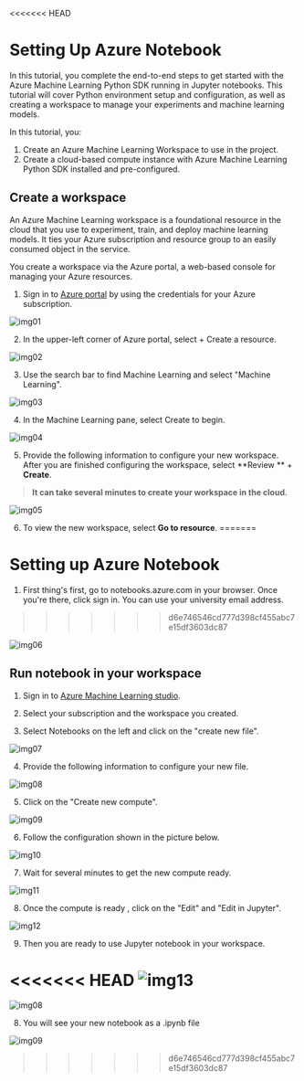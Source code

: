 <<<<<<< HEAD
# Setting Up Azure Notebook

In this tutorial, you complete the end-to-end steps to get started with the Azure Machine Learning Python SDK running in Jupyter notebooks. This tutorial will cover Python environment setup and configuration, as well as creating a workspace to manage your experiments and machine learning models.

In this tutorial, you:
1. Create an Azure Machine Learning Workspace to use in the project.
2. Create a cloud-based compute instance with Azure Machine Learning Python SDK installed and pre-configured.

## Create a workspace
An Azure Machine Learning workspace is a foundational resource in the cloud that you use to experiment, train, and deploy machine learning models. It ties your Azure subscription and resource group to an easily consumed object in the service.

You create a workspace via the Azure portal, a web-based console for managing your Azure resources.

1. Sign in to [Azure portal](https://portal.azure.com/#home) by using the credentials for your Azure subscription.

![img01](img/img01.png)

2. In the upper-left corner of Azure portal, select + Create a resource.

![img02](img/img02.png)

3. Use the search bar to find Machine Learning and select "Machine Learning".

![img03](img/img03.png)

4. In the Machine Learning pane, select Create to begin.

![img04](img/img04.png)

5. Provide the following information to configure your new workspace. After you are finished configuring the workspace, select **Review ** + **Create**.
> **It can take several minutes to create your workspace in the cloud.**

![img05](img/img05.png)

6. To view the new workspace, select **Go to resource**.
=======
# Setting up Azure Notebook
1. First thing's first, go to notebooks.azure.com in your browser. Once you're there, click sign in. You can use your university email address. 
>>>>>>> d6e746546cd777d398cf455abc7e15df3603dc87

![img06](img/img06.png)


## Run notebook in your workspace

1. Sign in to [Azure Machine Learning studio](https://ml.azure.com/).

2. Select your subscription and the workspace you created.

3. Select Notebooks on the left and click on the "create new file".

![img07](img/img07.png)

4. Provide the following information to configure your new file.

![img08](img/img08.png)

5. Click on the "Create new compute".

![img09](img/img09.png)

6. Follow the configuration shown in the picture below.

![img10](img/img10.png)

7. Wait for several minutes to get the new compute ready.

![img11](img/img11.png)

8. Once the compute is ready , click on the "Edit" and "Edit in Jupyter".

![img12](img/img12.png)

9. Then you are ready to use Jupyter notebook in your workspace.

<<<<<<< HEAD
![img13](img/img13.png)
=======
![img08](https://github.com/AUMSA/2020-MSA-content/blob/master/AI%20%26%20Advanced%20Analytics/Setting%20up%20Azure%20Notebook/img/img08.png)


8. You will see your new notebook as a .ipynb file 

![img09](https://github.com/AUMSA/2020-MSA-content/blob/master/AI%20%26%20Advanced%20Analytics/Setting%20up%20Azure%20Notebook/img/img09.png)
>>>>>>> d6e746546cd777d398cf455abc7e15df3603dc87
